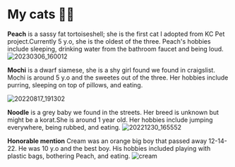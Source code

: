 My cats :feet::paw_prints:
=========
**Peach** is a sassy fat tortoiseshell; she is the first cat I adopted from KC Pet project.Currently 5 y.o, she is the oldest of the three. Peach's hobbies include sleeping, drinking water from the bathroom faucet and being loud. 
![20230306_160012](https://user-images.githubusercontent.com/123142971/225985496-6595bef4-1611-467c-a169-42f31be1c5d2.jpg)

**Mochi** is a dwarf siamese, she is a shy girl found we found in craigslist. Mochi is around 5 y.o and the sweetes out of the three. Her hobbies include purring, sleeping on top of pillows, and eating. 

![20220817_191302](https://user-images.githubusercontent.com/123142971/225985397-390d59bd-0ef0-4189-abb3-0850bb2d0cee.jpg)

**Noodle** is a grey baby we found in the streets. Her breed is unknown but might be a korat.She is around 1 year old. Her hobbies include jumping everywhere, being rubbed, and eating. 
![20221230_165552](https://user-images.githubusercontent.com/123142971/225987280-d1a82f6e-243f-451a-937a-3fe2ae327b1b.jpg)

**Honorable mention** Cream was an orange big boy that passed away 12-14-22. He was 10 y.o and the best boy. His hobbies included playing with plastic bags, bothering Peach, and eating.
![cream](https://user-images.githubusercontent.com/123142971/225986963-99e72a7f-1cab-4f34-8587-66cc62a893b3.jpg)
